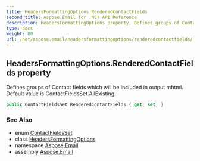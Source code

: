 ```yaml
---
title: HeadersFormattingOptions.RenderedContactFields
second_title: Aspose.Email for .NET API Reference
description: HeadersFormattingOptions property. Defines groups of Contact fields which will be included in output mhtml. Default value is ContactFieldsSet.AllExisting
type: docs
weight: 80
url: /net/aspose.email/headersformattingoptions/renderedcontactfields/
---
```

## HeadersFormattingOptions.RenderedContactFields property

Defines groups of Contact fields which will be included in output mhtml. Default value is ContactFieldsSet.AllExisting.

```csharp
public ContactFieldsSet RenderedContactFields { get; set; }
```

### See Also

* enum [ContactFieldsSet](../../contactfieldsset/)
* class [HeadersFormattingOptions](../)
* namespace [Aspose.Email](../../headersformattingoptions/)
* assembly [Aspose.Email](../../../)


